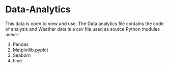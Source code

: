 # Data-Analytics
This data is open to view and use. The Data analytics file contains the code of analysis and Weather data is a csv file used as source
Python modules used:-
   1. Pandas
   2. Matplotlib.pyplot
   3. Seaborn
   4. time
